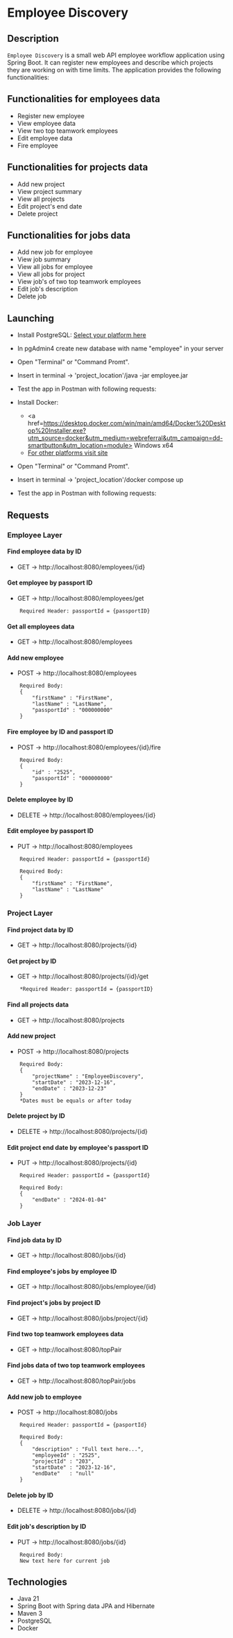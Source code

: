 # Employee Discovery

## Description

`Employee Discovery` is a small web API employee workflow application using Spring Boot. It can register new employees and describe which projects they are working on with time limits. The application provides the following functionalities:

Functionalities for employees data
---

* Register new employee
* View employee data
* View two top teamwork employees
* Edit employee data
* Fire employee

Functionalities for projects data
---

* Add new project
* View project summary
* View all projects
* Edit project's end date
* Delete project

Functionalities for jobs data
---

* Add new job for employee
* View job summary
* View all jobs for employee
* View all jobs for project
* View job's of two top teamwork employees
* Edit job's description
* Delete job


## Launching

* Install PostgreSQL: <a href=https://www.enterprisedb.com/downloads/postgres-postgresql-downloads> Select your platform here </a>
* In pgAdmin4 create new database with name "employee" in your server
* Open "Terminal" or "Command Promt".
* Insert in terminal -> 'project_location'/java -jar employee.jar
* Test the app in Postman with following requests:

* Install Docker:
    * <a href=https://desktop.docker.com/win/main/amd64/Docker%20Desktop%20Installer.exe?utm_source=docker&utm_medium=webreferral&utm_campaign=dd-smartbutton&utm_location=module> Windows x64</a>
    * <a href=https://www.docker.com/>For other platforms visit site</a>
* Open "Terminal" or "Command Promt".
* Insert in terminal -> 'project_location'/docker compose up
* Test the app in Postman with following requests:
## Requests

### Employee Layer

#### Find employee data by ID
* GET -> http://localhost:8080/employees/{id}

#### Get employee by passport ID
* GET -> http://localhost:8080/employees/get

```
    Required Header: passportId = {passportID}
```

#### Get all employees data
* GET -> http://localhost:8080/employees

#### Add new employee
* POST -> http://localhost:8080/employees

```
    Required Body:
    {
        "firstName" : "FirstName",
        "lastName" : "LastName",
        "passportId" : "000000000"
    }
```

#### Fire employee by ID and passport ID
* POST -> http://localhost:8080/employees/{id}/fire

```
    Required Body:
    {
        "id" : "2525",
        "passportId" : "000000000"
    }
```

#### Delete employee by ID
* DELETE -> http://localhost:8080/employees/{id}

#### Edit employee by passport ID
* PUT -> http://localhost:8080/employees
    
```
    Required Header: passportId = {passportId}

    Required Body:
    {
        "firstName" : "FirstName",
        "lastName" : "LastName"
    }
```

### Project Layer

#### Find project data by ID
* GET -> http://localhost:8080/projects/{id}

#### Get project by ID
* GET -> http://localhost:8080/projects/{id}/get

```
    *Required Header: passportId = {passportID}
```

#### Find all projects data
* GET -> http://localhost:8080/projects

#### Add new project
* POST -> http://localhost:8080/projects

```
    Required Body:
    {
        "projectName" : "EmployeeDiscovery",
        "startDate" : "2023-12-16",
        "endDate" : "2023-12-23"
    }
    *Dates must be equals or after today
```

#### Delete project by ID
* DELETE -> http://localhost:8080/projects/{id}

#### Edit project end date by employee's passport ID
* PUT -> http://localhost:8080/projects/{id}

```
    Required Header: passportId = {passportId}

    Required Body:
    {
        "endDate" : "2024-01-04"
    }
```

### Job Layer

#### Find job data by ID
* GET -> http://localhost:8080/jobs/{id}

#### Find employee's jobs by employee ID
* GET -> http://localhost:8080/jobs/employee/{id}

#### Find project's jobs by project ID
* GET -> http://localhost:8080/jobs/project/{id}

#### Find two top teamwork employees data
* GET -> http://localhost:8080/topPair

#### Find jobs data of two top teamwork employees
* GET -> http://localhost:8080/topPair/jobs

#### Add new job to employee
* POST -> http://localhost:8080/jobs

```
    Required Header: passportId = {pasportId}

    Required Body:
    {
        "description" : "Full text here...",
        "employeeId" : "2525",
        "projectId" : "203",
        "startDate" : "2023-12-16",
        "endDate"   : "null"
    }
```

#### Delete job by ID
* DELETE -> http://localhost:8080/jobs/{id}

#### Edit job's description by ID
* PUT -> http://localhost:8080/jobs/{id}

```
    Required Body:
    New text here for current job
```

## Technologies

* Java 21
* Spring Boot with Spring data JPA and Hibernate
* Maven 3
* PostgreSQL
* Docker
